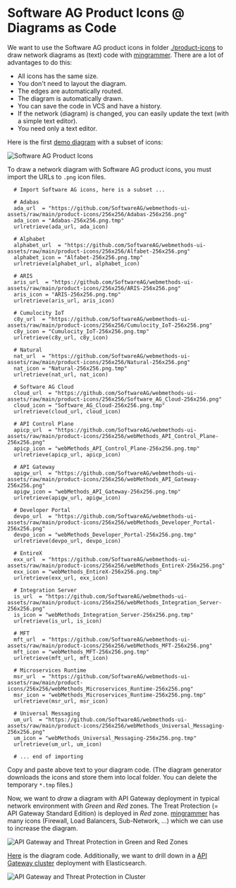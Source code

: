 # Software AG Product Icons @ Diagrams as Code

We want to use the Software AG product icons in folder [./product-icons](./product-icons) to draw network diagrams as (text) code with [mingrammer](https://diagrams.mingrammer.com/). There are a lot of advantages to do this:

* All icons has the same size.
* You don't need to layout the diagram.
* The edges are automatically routed.
* The diagram is automatically drawn.
* You can save the code in VCS and have a history.
* If the network (diagram) is changed, you can easily update the text (with a simple text editor).
* You need only a text editor.

Here is the first [demo diagram](./diagrams/sag-demo.py) with a subset of icons:

![Software AG Product Icons](./diagrams/sag-demo.png)

To draw a network diagram with Software AG product icons, you must import the URLs to `.png` icon files.

```
  # Import Software AG icons, here is a subset ...
  
  # Adabas
  ada_url  = "https://github.com/SoftwareAG/webmethods-ui-assets/raw/main/product-icons/256x256/Adabas-256x256.png"
  ada_icon = "Adabas-256x256.png.tmp"
  urlretrieve(ada_url, ada_icon)

  # Alphabet
  alphabet_url  = "https://github.com/SoftwareAG/webmethods-ui-assets/raw/main/product-icons/256x256/Alfabet-256x256.png"
  alphabet_icon = "Alfabet-256x256.png.tmp"
  urlretrieve(alphabet_url, alphabet_icon)

  # ARIS
  aris_url  = "https://github.com/SoftwareAG/webmethods-ui-assets/raw/main/product-icons/256x256/ARIS-256x256.png"
  aris_icon = "ARIS-256x256.png.tmp"
  urlretrieve(aris_url, aris_icon)

  # Cumulocity IoT
  c8y_url  = "https://github.com/SoftwareAG/webmethods-ui-assets/raw/main/product-icons/256x256/Cumulocity_IoT-256x256.png"
  c8y_icon = "Cumulocity_IoT-256x256.png.tmp"
  urlretrieve(c8y_url, c8y_icon)

  # Natural
  nat_url  = "https://github.com/SoftwareAG/webmethods-ui-assets/raw/main/product-icons/256x256/Natural-256x256.png"
  nat_icon = "Natural-256x256.png.tmp"
  urlretrieve(nat_url, nat_icon)
  
  # Software AG Cloud
  cloud_url  = "https://github.com/SoftwareAG/webmethods-ui-assets/raw/main/product-icons/256x256/Software_AG_Cloud-256x256.png"
  cloud_icon = "Software_AG_Cloud-256x256.png.tmp"
  urlretrieve(cloud_url, cloud_icon)

  # API Control Plane
  apicp_url  = "https://github.com/SoftwareAG/webmethods-ui-assets/raw/main/product-icons/256x256/webMethods_API_Control_Plane-256x256.png"
  apicp_icon = "webMethods_API_Control_Plane-256x256.png.tmp"
  urlretrieve(apicp_url, apicp_icon)

  # API Gateway
  apigw_url  = "https://github.com/SoftwareAG/webmethods-ui-assets/raw/main/product-icons/256x256/webMethods_API_Gateway-256x256.png"
  apigw_icon = "webMethods_API_Gateway-256x256.png.tmp"
  urlretrieve(apigw_url, apigw_icon)

  # Developer Portal
  devpo_url  = "https://github.com/SoftwareAG/webmethods-ui-assets/raw/main/product-icons/256x256/webMethods_Developer_Portal-256x256.png"
  devpo_icon = "webMethods_Developer_Portal-256x256.png.tmp"
  urlretrieve(devpo_url, devpo_icon)

  # EntireX
  exx_url  = "https://github.com/SoftwareAG/webmethods-ui-assets/raw/main/product-icons/256x256/webMethods_EntireX-256x256.png"
  exx_icon = "webMethods_EntireX-256x256.png.tmp"
  urlretrieve(exx_url, exx_icon)

  # Integration Server
  is_url  = "https://github.com/SoftwareAG/webmethods-ui-assets/raw/main/product-icons/256x256/webMethods_Integration_Server-256x256.png"
  is_icon = "webMethods_Integration_Server-256x256.png.tmp"
  urlretrieve(is_url, is_icon)

  # MFT
  mft_url  = "https://github.com/SoftwareAG/webmethods-ui-assets/raw/main/product-icons/256x256/webMethods_MFT-256x256.png"
  mft_icon = "webMethods_MFT-256x256.png.tmp"
  urlretrieve(mft_url, mft_icon)

  # Microservices Runtime
  msr_url  = "https://github.com/SoftwareAG/webmethods-ui-assets/raw/main/product-icons/256x256/webMethods_Microservices_Runtime-256x256.png"
  msr_icon = "webMethods_Microservices_Runtime-256x256.png.tmp"
  urlretrieve(msr_url, msr_icon)

  # Universal Messaging
  um_url  = "https://github.com/SoftwareAG/webmethods-ui-assets/raw/main/product-icons/256x256/webMethods_Universal_Messaging-256x256.png"
  um_icon = "webMethods_Universal_Messaging-256x256.png.tmp"
  urlretrieve(um_url, um_icon)
  
  # ... end of importing

```

Copy and paste above text to your diagram code. (The diagram generator downloads the icons and store them into local folder. You can delete the temporary `*.tmp` files.)

Now, we want to *draw* a diagram with API Gateway deployment in typical network environment with *Green* and *Red* zones. The Treat Protection (= API Gateway Standard Edition) is deployed in *Red* zone. [mingrammer](https://diagrams.mingrammer.com/) has many icons (Firewall, Load Balancers, Sub-Network, ...) which we can use to increase the diagram.

![API Gateway and Threat Protection in Green and Red Zones](./diagrams/apigw-tp.png)

[Here](./diagrams/apigw-tp.py) is the diagram code. Additionally, we want to drill down in a [API Gateway cluster](./diagrams/apigw-tp-cluster.py) deployment with Elasticsearch.

![API Gateway and Threat Protection in Cluster](./diagrams/apigw-tp-cluster.png)
